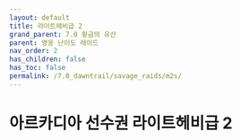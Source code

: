 ```yaml
---
layout: default
title: 라이트헤비급 2
grand_parent: 7.0 황금의 유산
parent: 영웅 난이도 레이드
nav_order: 2
has_children: false
has_toc: false
permalink: /7.0_dawntrail/savage_raids/m2s/
---
```


# **아르카디아 선수권 라이트헤비급 2**


